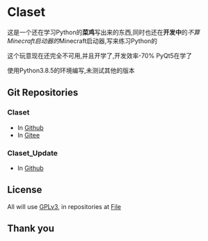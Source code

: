 # Claset

这是一个还在学习Python的**菜鸡**写出来的东西,同时也还在**开发中**的*不算Minecraft启动器的*Minecraft启动器,写来练习Python的

这个玩意现在还完全不可用,并且开学了,开发效率-70%
PyQt5在学了

使用Python3.8.5的环境编写,未测试其他的版本


## Git Repositories
### Claset
* In [Github](https://github.com/Puqns67/Claset)
* In [Gitee](https://gitee.com/puqns67/Claset)

### Claset_Update
* In [Github](https://github.com/Puqns67/Claset_Update)

## License
All will use [GPLv3](https://www.gnu.org/licenses/gpl-3.0.txt), in repositories at [File](https://github.com/Puqns67/Claset/blob/master/LICENSE)

## Thank you
